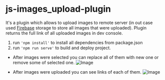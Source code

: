 # js-images_upload-plugin

It's a plugin which allows to upload images to remote server (in out case used [Firebase](https://console.firebase.google.com) storage to store all images that were uploaded). Plugin returns the full link of all uploaded images in dev console.

1. run `'npm install'` to install all dependencies from package.json
2. run `'npm run serve'` to build and deploy project.

* After images were selected you can replace all of them with new one or remove some of selected one.
![Image](https://firebasestorage.googleapis.com/v0/b/upload-app-c89c1.appspot.com/o/images%2Fupload-plugin.png?alt=media&token=291611e2-49a0-4317-93af-510ec2c6f4c2)

* After images were uploaded you can see links of each of them.
![Image](https://firebasestorage.googleapis.com/v0/b/upload-app-c89c1.appspot.com/o/images%2Fupload-plugin_2.png?alt=media&token=cb0f4cc8-e9f5-4d6b-ac4f-fc2ecf7e4183)